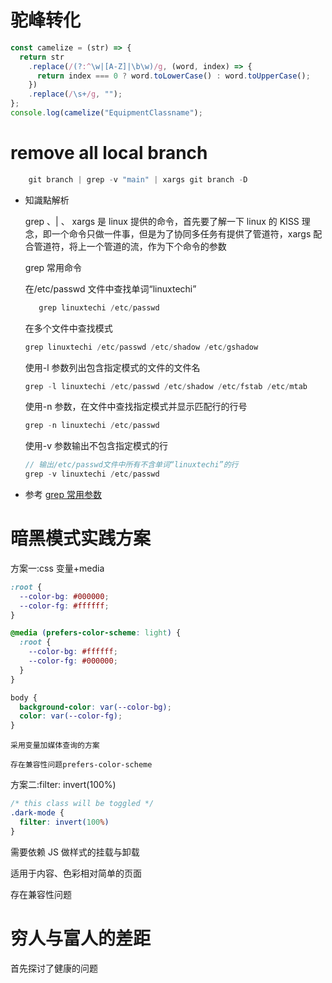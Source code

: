 # 驼峰转化

```js
const camelize = (str) => {
  return str
    .replace(/(?:^\w|[A-Z]|\b\w)/g, (word, index) => {
      return index === 0 ? word.toLowerCase() : word.toUpperCase();
    })
    .replace(/\s+/g, "");
};
console.log(camelize("EquipmentClassname");
```

# remove all local branch

```js
    git branch | grep -v "main" | xargs git branch -D
```

- 知識點解析

  grep 、| 、 xargs 是 linux 提供的命令，首先要了解一下 linux 的 KISS 理念，即一个命令只做一件事，但是为了协同多任务有提供了管道符，xargs 配合管道符，将上一个管道的流，作为下个命令的参数

  grep 常用命令

  在/etc/passwd 文件中查找单词“linuxtechi”

  ```js
     grep linuxtechi /etc/passwd
  ```

  在多个文件中查找模式

  ```js
  grep linuxtechi /etc/passwd /etc/shadow /etc/gshadow
  ```

  使用-l 参数列出包含指定模式的文件的文件名

  ```js
  grep -l linuxtechi /etc/passwd /etc/shadow /etc/fstab /etc/mtab
  ```

  使用-n 参数，在文件中查找指定模式并显示匹配行的行号

  ```js
  grep -n linuxtechi /etc/passwd
  ```

  使用-v 参数输出不包含指定模式的行

  ```js
  // 输出/etc/passwd文件中所有不含单词“linuxtechi”的行
  grep -v linuxtechi /etc/passwd
  ```

- 参考
  [grep 常用参数](https://linux.cn/article-5453-1.html)

# 暗黑模式实践方案

方案一:css 变量+media

```CSS
:root {
  --color-bg: #000000;
  --color-fg: #ffffff;
}

@media (prefers-color-scheme: light) {
  :root {
    --color-bg: #ffffff;
    --color-fg: #000000;
  }
}

body {
  background-color: var(--color-bg);
  color: var(--color-fg);
}

```

    采用变量加媒体查询的方案

    存在兼容性问题prefers-color-scheme

方案二:filter: invert(100%)

```CSS
/* this class will be toggled */
.dark-mode {
  filter: invert(100%)
}
```

需要依赖 JS 做样式的挂载与卸载

适用于内容、色彩相对简单的页面

存在兼容性问题

# 穷人与富人的差距

首先探讨了健康的问题
